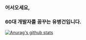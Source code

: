 <!--
**BG-YU/BG-YU** is a ✨ _special_ ✨ repository because its `README.md` (this file) appears on your GitHub profile.

Here are some ideas to get you started:

- 🔭 I’m currently working on ...
- 🌱 I’m currently learning ...
- 👯 I’m looking to collaborate on ...
- 🤔 I’m looking for help with ...
- 💬 Ask me about ...
- 📫 How to reach me: ...
- 😄 Pronouns: ...
- ⚡ Fun fact: ...
-->
### 어서오세요,
### 60대 개발자를 꿈꾸는 유병건입니다.

[![Anurag's github stats](https://github-readme-stats.vercel.app/api?username=BG-YU)](https://github.com/anuraghazra/github-readme-stats)
